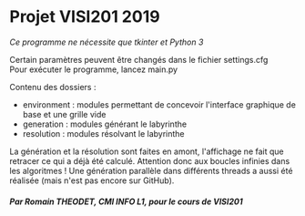 <h1> Projet VISI201 2019</h1>


<em>Ce programme ne nécessite que tkinter et Python 3</em>

Certain paramètres peuvent être changés dans le fichier settings.cfg
<br>
Pour exécuter le programme, lancez main.py

Contenu des dossiers :
    <br>
- environment : modules permettant de concevoir l'interface graphique de base et une grille vide
    <br>
- generation : modules générant le labyrinthe
    <br>
- resolution : modules résolvant le labyrinthe

La génération et la résolution sont faites en amont, l'affichage ne fait que retracer ce qui a déjà été calculé. Attention donc aux boucles infinies dans les algoritmes ! Une génération parallèle dans différents threads a aussi été réalisée (mais n'est pas encore sur GitHub).

<h5>Par Romain THEODET, CMI INFO L1, pour le cours de VISI201</h5>
